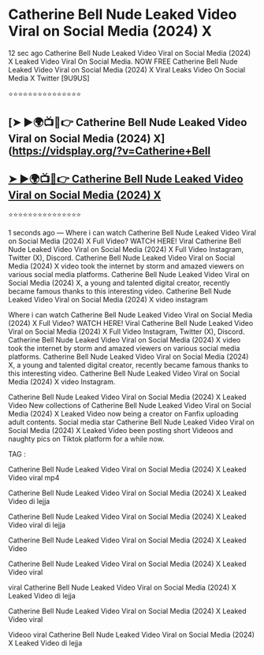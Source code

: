 ﻿# Catherine Bell Nude Leaked Video Viral on Social Media (2024) X



12 sec ago Catherine Bell Nude Leaked Video Viral on Social Media (2024) X Leaked Video Viral On Social Media. NOW FREE Catherine Bell Nude Leaked Video Viral on Social Media (2024) X Viral Leaks Video On Social Media X Twitter [9U9US]

⭐⭐⭐⭐⭐⭐⭐⭐⭐⭐⭐⭐⭐⭐⭐

## [➤ ►🌍📺📱👉 Catherine Bell Nude Leaked Video Viral on Social Media (2024) X](https://vidsplay.org/?v=Catherine+Bell

## [➤ ►🌍📺📱👉 Catherine Bell Nude Leaked Video Viral on Social Media (2024) X](https://vidsplay.org/?v=Catherine+Bell)


⭐⭐⭐⭐⭐⭐⭐⭐⭐⭐⭐⭐⭐⭐⭐



1 seconds ago — Where i can watch Catherine Bell Nude Leaked Video Viral on Social Media (2024) X Full Video? WATCH HERE! Viral Catherine Bell Nude Leaked Video Viral on Social Media (2024) X Full Video Instagram, Twitter (X), Discord. Catherine Bell Nude Leaked Video Viral on Social Media (2024) X video took the internet by storm and amazed viewers on various social media platforms. Catherine Bell Nude Leaked Video Viral on Social Media (2024) X, a young and talented digital creator, recently became famous thanks to this interesting video. Catherine Bell Nude Leaked Video Viral on Social Media (2024) X video instagram

Where i can watch Catherine Bell Nude Leaked Video Viral on Social Media (2024) X Full Video? WATCH HERE! Viral Catherine Bell Nude Leaked Video Viral on Social Media (2024) X Full Video Instagram, Twitter (X), Discord. Catherine Bell Nude Leaked Video Viral on Social Media (2024) X video took the internet by storm and amazed viewers on various social media platforms. Catherine Bell Nude Leaked Video Viral on Social Media (2024) X, a young and talented digital creator, recently became famous thanks to this interesting video. Catherine Bell Nude Leaked Video Viral on Social Media (2024) X video Instagram.

Catherine Bell Nude Leaked Video Viral on Social Media (2024) X Leaked Video New collections of Catherine Bell Nude Leaked Video Viral on Social Media (2024) X Leaked Video now being a creator on Fanfix uploading adult contents. Social media star Catherine Bell Nude Leaked Video Viral on Social Media (2024) X Leaked Video been posting short Videoos and naughty pics on Tiktok platform for a while now.

TAG :

 

Catherine Bell Nude Leaked Video Viral on Social Media (2024) X Leaked Video viral mp4

 

Catherine Bell Nude Leaked Video Viral on Social Media (2024) X Leaked Video di lejja

 

Catherine Bell Nude Leaked Video Viral on Social Media (2024) X Leaked Video viral di lejja

 

Catherine Bell Nude Leaked Video Viral on Social Media (2024) X Leaked Video

 

Catherine Bell Nude Leaked Video Viral on Social Media (2024) X Leaked Video viral

 

viral Catherine Bell Nude Leaked Video Viral on Social Media (2024) X Leaked Video di lejja

 

Catherine Bell Nude Leaked Video Viral on Social Media (2024) X Leaked Video viral

 

Videoo viral Catherine Bell Nude Leaked Video Viral on Social Media (2024) X Leaked Video di lejja